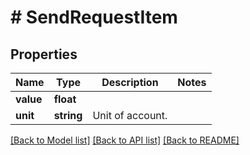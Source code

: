 # # SendRequestItem

## Properties

Name | Type | Description | Notes
------------ | ------------- | ------------- | -------------
**value** | **float** |  | 
**unit** | **string** | Unit of account. | 

[[Back to Model list]](../../README.md#documentation-for-models) [[Back to API list]](../../README.md#documentation-for-api-endpoints) [[Back to README]](../../README.md)


